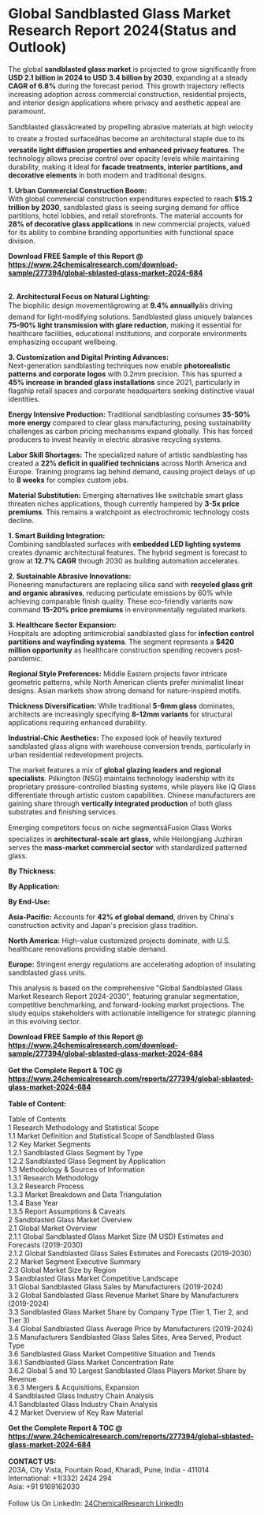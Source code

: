 <h1>Global Sandblasted Glass Market Research Report 2024(Status and Outlook)</h1><p>The global <strong>sandblasted glass market</strong> is projected to grow significantly from <strong>USD 2.1 billion in 2024 to USD 3.4 billion by 2030</strong>, expanding at a steady <strong>CAGR of 6.8%</strong> during the forecast period. This growth trajectory reflects increasing adoption across commercial construction, residential projects, and interior design applications where privacy and aesthetic appeal are paramount.</p><p>Sandblasted glassâcreated by propelling abrasive materials at high velocity to create a frosted surfaceâhas become an architectural staple due to its <strong>versatile light diffusion properties and enhanced privacy features</strong>. The technology allows precise control over opacity levels while maintaining durability, making it ideal for <strong>facade treatments, interior partitions, and decorative elements</strong> in both modern and traditional designs.</p><p><strong>1. Urban Commercial Construction Boom:</strong><br>
With global commercial construction expenditures expected to reach <strong>$15.2 trillion by 2030</strong>, sandblasted glass is seeing surging demand for office partitions, hotel lobbies, and retail storefronts. The material accounts for <strong>28% of decorative glass applications</strong> in new commercial projects, valued for its ability to combine branding opportunities with functional space division.</p><div><b>Download FREE Sample of this Report @ 
            <a href="https://www.24chemicalresearch.com/download-sample/277394/global-sblasted-glass-market-2024-684">
            https://www.24chemicalresearch.com/download-sample/277394/global-sblasted-glass-market-2024-684</a></b></div><br><p><strong>2. Architectural Focus on Natural Lighting:</strong><br>
The biophilic design movementâgrowing at <strong>9.4% annually</strong>âis driving demand for light-modifying solutions. Sandblasted glass uniquely balances <strong>75-90% light transmission with glare reduction</strong>, making it essential for healthcare facilities, educational institutions, and corporate environments emphasizing occupant wellbeing.</p><p><strong>3. Customization and Digital Printing Advances:</strong><br>
Next-generation sandblasting techniques now enable <strong>photorealistic patterns and corporate logos</strong> with 0.2mm precision. This has spurred a <strong>45% increase in branded glass installations</strong> since 2021, particularly in flagship retail spaces and corporate headquarters seeking distinctive visual identities.</p><p><strong>Energy Intensive Production:</strong> Traditional sandblasting consumes <strong>35-50% more energy</strong> compared to clear glass manufacturing, posing sustainability challenges as carbon pricing mechanisms expand globally. This has forced producers to invest heavily in electric abrasive recycling systems.</p><p><strong>Labor Skill Shortages:</strong> The specialized nature of artistic sandblasting has created a <strong>22% deficit in qualified technicians</strong> across North America and Europe. Training programs lag behind demand, causing project delays of up to <strong>8 weeks</strong> for complex custom jobs.</p><p><strong>Material Substitution:</strong> Emerging alternatives like switchable smart glass threaten niches applications, though currently hampered by <strong>3-5x price premiums</strong>. This remains a watchpoint as electrochromic technology costs decline.</p><p><strong>1. Smart Building Integration:</strong><br>
Combining sandblasted surfaces with <strong>embedded LED lighting systems</strong> creates dynamic architectural features. The hybrid segment is forecast to grow at <strong>12.7% CAGR</strong> through 2030 as building automation accelerates.</p><p><strong>2. Sustainable Abrasive Innovations:</strong><br>
Pioneering manufacturers are replacing silica sand with <strong>recycled glass grit and organic abrasives</strong>, reducing particulate emissions by 60% while achieving comparable finish quality. These eco-friendly variants now command <strong>15-20% price premiums</strong> in environmentally regulated markets.</p><p><strong>3. Healthcare Sector Expansion:</strong><br>
Hospitals are adopting antimicrobial sandblasted glass for <strong>infection control partitions and wayfinding systems</strong>. The segment represents a <strong>$420 million opportunity</strong> as healthcare construction spending recovers post-pandemic.</p><p><strong>Regional Style Preferences:</strong> Middle Eastern projects favor intricate geometric patterns, while North American clients prefer minimalist linear designs. Asian markets show strong demand for nature-inspired motifs.</p><p><strong>Thickness Diversification:</strong> While traditional <strong>5-6mm glass</strong> dominates, architects are increasingly specifying <strong>8-12mm variants</strong> for structural applications requiring enhanced durability.</p><p><strong>Industrial-Chic Aesthetics:</strong> The exposed look of heavily textured sandblasted glass aligns with warehouse conversion trends, particularly in urban residential redevelopment projects.</p><p>The market features a mix of <strong>global glazing leaders and regional specialists</strong>. Pilkington (NSG) maintains technology leadership with its proprietary pressure-controlled blasting systems, while players like IQ Glass differentiate through artistic custom capabilities. Chinese manufacturers are gaining share through <strong>vertically integrated production</strong> of both glass substrates and finishing services.</p><p>Emerging competitors focus on niche segmentsâFusion Glass Works specializes in <strong>architectural-scale art glass</strong>, while Heilongjiang Juzhiran serves the <strong>mass-market commercial sector</strong> with standardized patterned glass.</p><p><strong>By Thickness:</strong></p><p><strong>By Application:</strong></p><p><strong>By End-Use:</strong></p><p><strong>Asia-Pacific:</strong> Accounts for <strong>42% of global demand</strong>, driven by China's construction activity and Japan's precision glass tradition.</p><p><strong>North America:</strong> High-value customized projects dominate, with U.S. healthcare renovations providing stable demand.</p><p><strong>Europe:</strong> Stringent energy regulations are accelerating adoption of insulating sandblasted glass units.</p><p>This analysis is based on the comprehensive "Global Sandblasted Glass Market Research Report 2024-2030", featuring granular segmentation, competitive benchmarking, and forward-looking market projections. The study equips stakeholders with actionable intelligence for strategic planning in this evolving sector.</p><div><b>Download FREE Sample of this Report @ 
            <a href="https://www.24chemicalresearch.com/download-sample/277394/global-sblasted-glass-market-2024-684">
            https://www.24chemicalresearch.com/download-sample/277394/global-sblasted-glass-market-2024-684</a></b></div><br><div><b>Get the Complete Report & TOC @ 
            <a href="https://www.24chemicalresearch.com/reports/277394/global-sblasted-glass-market-2024-684">
            https://www.24chemicalresearch.com/reports/277394/global-sblasted-glass-market-2024-684</a></b></div><br>
            <b>Table of Content:</b><p>Table of Contents<br />
1 Research Methodology and Statistical Scope<br />
1.1 Market Definition and Statistical Scope of Sandblasted Glass<br />
1.2 Key Market Segments<br />
1.2.1 Sandblasted Glass Segment by Type<br />
1.2.2 Sandblasted Glass Segment by Application<br />
1.3 Methodology & Sources of Information<br />
1.3.1 Research Methodology<br />
1.3.2 Research Process<br />
1.3.3 Market Breakdown and Data Triangulation<br />
1.3.4 Base Year<br />
1.3.5 Report Assumptions & Caveats<br />
2 Sandblasted Glass Market Overview<br />
2.1 Global Market Overview<br />
2.1.1 Global Sandblasted Glass Market Size (M USD) Estimates and Forecasts (2019-2030)<br />
2.1.2 Global Sandblasted Glass Sales Estimates and Forecasts (2019-2030)<br />
2.2 Market Segment Executive Summary<br />
2.3 Global Market Size by Region<br />
3 Sandblasted Glass Market Competitive Landscape<br />
3.1 Global Sandblasted Glass Sales by Manufacturers (2019-2024)<br />
3.2 Global Sandblasted Glass Revenue Market Share by Manufacturers (2019-2024)<br />
3.3 Sandblasted Glass Market Share by Company Type (Tier 1, Tier 2, and Tier 3)<br />
3.4 Global Sandblasted Glass Average Price by Manufacturers (2019-2024)<br />
3.5 Manufacturers Sandblasted Glass Sales Sites, Area Served, Product Type<br />
3.6 Sandblasted Glass Market Competitive Situation and Trends<br />
3.6.1 Sandblasted Glass Market Concentration Rate<br />
3.6.2 Global 5 and 10 Largest Sandblasted Glass Players Market Share by Revenue<br />
3.6.3 Mergers & Acquisitions, Expansion<br />
4 Sandblasted Glass Industry Chain Analysis<br />
4.1 Sandblasted Glass Industry Chain Analysis<br />
4.2 Market Overview of Key Raw Material</p><div><b>Get the Complete Report & TOC @ 
            <a href="https://www.24chemicalresearch.com/reports/277394/global-sblasted-glass-market-2024-684">
            https://www.24chemicalresearch.com/reports/277394/global-sblasted-glass-market-2024-684</a></b></div><br><b>CONTACT US:</b><br>
            203A, City Vista, Fountain Road, Kharadi, Pune, India - 411014<br>
            International: +1(332) 2424 294<br>
            Asia: +91 9169162030 <br><br>
            Follow Us On LinkedIn: <a href="https://www.linkedin.com/company/24chemicalresearch/">24ChemicalResearch LinkedIn</a>